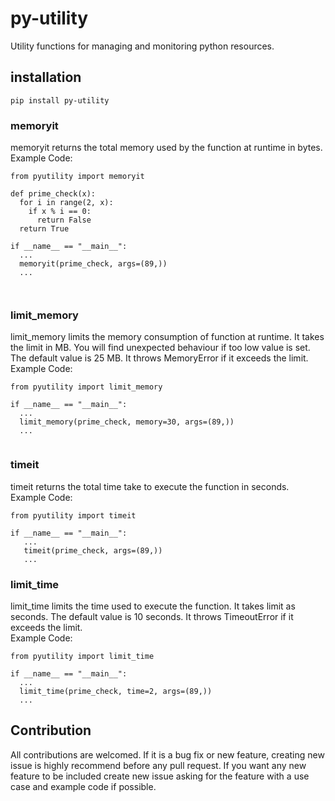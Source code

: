 # py-utility
Utility functions for managing and monitoring python resources.

## installation
<pre><code>pip install py-utility</code></pre>

### memoryit
memoryit returns the total memory used by the function at runtime in bytes.
<br>
Example Code:
<br>
<pre><code>from pyutility import memoryit

def prime_check(x):
  for i in range(2, x):
    if x % i == 0:
      return False
  return True
  
if __name__ == "__main__":
  ...
  memoryit(prime_check, args=(89,))
  ...
  
  </code></pre>

### limit_memory
limit_memory limits the memory consumption of function at runtime. It takes the limit in MB. You will find unexpected behaviour if too low value is set. The default value is 25 MB. It throws MemoryError if it exceeds the limit.
<br>
Example Code:
<br>
<pre><code>from pyutility import limit_memory

if __name__ == "__main__":
  ...
  limit_memory(prime_check, memory=30, args=(89,))
  ...
  </code></pre>
  
### timeit
timeit returns the total time take to execute the function in seconds.
<br>
Example Code:
<br>
<pre><code>from pyutility import timeit

if __name__ == "__main__":
   ...
   timeit(prime_check, args=(89,))
   ...</code></pre>

### limit_time
limit_time limits the time used to execute the function. It takes limit as seconds. The default value is 10 seconds. It throws TimeoutError if it exceeds the limit.
<br>
Example Code:
<br>
<pre><code>from pyutility import limit_time

if __name__ == "__main__":
  ...
  limit_time(prime_check, time=2, args=(89,))
  ...</code></pre>
  
  ## Contribution
  All contributions are welcomed. If it is a bug fix or new feature, creating new issue is highly recommend before any pull request.
  If you want any new feature to be included create new issue asking for the feature with a use case and example code if possible.
